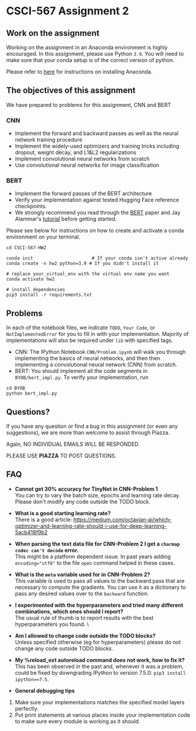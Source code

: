 # CSCI-567 Assignment 2

## Work on the assignment
Working on the assignment in an Anaconda environment is highly encouraged.
In this assignment, please use Python `3.9`.
You will need to make sure that your conda setup is of the correct version of python.

Please refer to [here](https://conda.io/projects/conda/en/latest/user-guide/install/index.html#regular-installation) for instructions on installing Anaconda.

## The objectives of this assignment
We have prepared to problems for this assignment, CNN and BERT
### CNN
* Implement the forward and backward passes as well as the neural network training procedure
* Implement the widely-used optimizers and training tricks including dropout, weight decay, and L1&L2 regularizations
* Implement convolutional neural networks from scratch
* Use convolutional neural networks for image classification
### BERT
* Implement the forward passes of the BERT architecture
* Verify your implementation against tested Hugging Face reference checkpoints.
* We strongly recommend you read through the [BERT](https://arxiv.org/abs/1810.04805) paper and Jay Alammar's [tutorial](http://jalammar.github.io/illustrated-bert/) before getting started.


Please see below for instructions on how to create and activate a conda environment on your terminal.
```shell
cd CSCI-567-HW2

conda init                      # If your conda isn't active already
conda create -n hw2 python=3.9 # If you didn't install it

# replace your_virtual_env with the virtual env name you want
conda activate hw2

# install dependencies
pip3 install -r requirements.txt
```


## Problems
In each of the notebook files, we indicate `TODO`, `Your Code`, or `NotImplementedError` for you to fill in with your implementation.
Majority of implementations will also be required under `lib` with specified tags.
* CNN: The IPython Notebook `CNN/Problem.ipynb` will walk you through implementing the basics of neural networks, and then then implementing a convolutional neural network (CNN) from scratch.
* BERT: You should implement all the code segments in `BYOB/bert_impl.py`. To verify your implementation, run
```shell
cd BYOB
python bert_impl.py
```

## Questions?
If you have any question or find a bug in this assignment (or even any suggestions), we are more than welcome to assist through Piazza.

Again, NO INDIVIDUAL EMAILS WILL BE RESPONDED.

PLEASE USE **PIAZZA** TO POST QUESTIONS.

## FAQ

- **Cannot get 30% accuracy for TinyNet in CNN-Problem 1**\
You can try to vary the batch size, epochs and learning rate decay. Please don't modify any code outside the TODO block.

- **What is a good starting learning rate?**\
There is a good article: https://medium.com/octavian-ai/which-optimizer-and-learning-rate-should-i-use-for-deep-learning-5acb418f9b2

- **When parsing the text data file for CNN-Problem 2 I get a `charmap codec can't decode` error.**\
This might be a platform dependent issue. In past years adding `encoding="utf8"` to the file `open` command helped in these cases.

- **What is the `meta` variable used for in CNN-Problem 2?**\
This variable is used to pass all values to the backward pass that are necessary to compute the gradients. You can use it as a dictionary to pass any desired values over to the `backward` function.

- **I experimented with the hyperparameters and tried many different combinations, which ones should I report?**\
The usual rule of thumb is to report results with the best hyperparameters you found. \

- **Am I allowed to change code outside the TODO blocks?**\
Unless specified otherwise (eg for hyperparameters) please do not change any code outside TODO blocks.

- **My %reload_ext autoreload command does not work, how to fix it?**\
This has been observed in the past and, whenever it was a problem, could be fixed by downgrading IPython to version 7.5.0: `pip3 install ipython==7.5`.

- **General debugging tips**
1. Make sure your implementations matches the specified model layers perfectly.
2. Put print statements at various places inside your implementation code to make sure every module is working as it should. 
